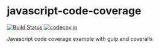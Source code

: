 javascript-code-coverage
========================

[![Build Status](https://secure.travis-ci.org/javadev/javascript-code-coverage.svg)](http://travis-ci.org/javadev/javascript-code-coverage)
[![codecov.io](http://codecov.io/github/javadev/javascript-code-coverage/coverage.svg?branch=master)](http://codecov.io/github/javadev/javascript-code-coverage?branch=master)

Javascript code coverage example with gulp and coveralls 
